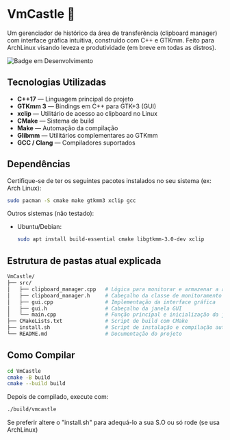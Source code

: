 # VmCastle 🐧
 
 Um gerenciador de histórico da área de transferência (clipboard manager) com interface gráfica intuitiva, construído com C++ e GTKmm. Feito para ArchLinux visando leveza e produtividade (em breve em todas as distros).
 
 ![Badge em Desenvolvimento](http://img.shields.io/static/v1?label=STATUS&message=EM%20DESENVOLVIMENTO&color=GREEN&style=for-the-badge)
 
 ## Tecnologias Utilizadas
 
 - **C++17** — Linguagem principal do projeto
 - **GTKmm 3** — Bindings em C++ para GTK+3 (GUI)
 - **xclip** — Utilitário de acesso ao clipboard no Linux
 - **CMake** — Sistema de build
 - **Make** — Automação da compilação
 - **Glibmm** — Utilitários complementares ao GTKmm
 - **GCC / Clang** — Compiladores suportados
 
 ## Dependências
 
 Certifique-se de ter os seguintes pacotes instalados no seu sistema (ex: Arch Linux):
 
 ```bash
 sudo pacman -S cmake make gtkmm3 xclip gcc
 ```
 
 Outros sistemas (não testado):
 
 - Ubuntu/Debian:
   
   ```bash
   sudo apt install build-essential cmake libgtkmm-3.0-dev xclip
   ```
 
 ## Estrutura de pastas atual explicada 
 
 ```bash
 VmCastle/
 ├── src/
 │   ├── clipboard_manager.cpp   # Lógica para monitorar e armazenar a área de transferência
 │   ├── clipboard_manager.h     # Cabeçalho da classe de monitoramento
 │   ├── gui.cpp                 # Implementação da interface gráfica
 │   ├── gui.h                   # Cabeçalho da janela GUI
 │   └── main.cpp                # Função principal e inicialização da janela
 ├── CMakeLists.txt              # Script de build com CMake
 ├── install.sh                  # Script de instalação e compilação automatizada
 └── README.md                   # Documentação do projeto
 ```
 
 ## Como Compilar
 
 ```bash
 cd VmCastle
 cmake -B build
 cmake --build build
 ```
 
 Depois de compilado, execute com:
 
 ```bash
 ./build/vmcastle
 ```
 Se preferir altere o "install.sh" para adequá-lo a sua S.O ou só rode (se usa ArchLinux)